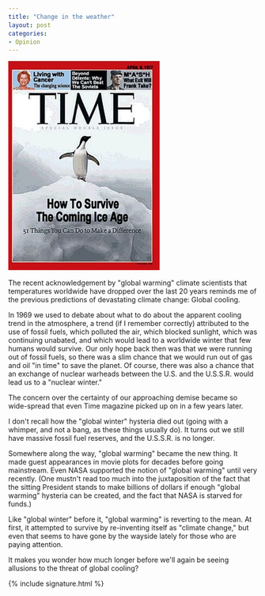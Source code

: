 ```yaml
---
title: "Change in the weather"
layout: post
categories:
- Opinion
---
```


![Time-The-Coming-Ice-Age](/assets/img/2013/04/Time-The-Coming-Ice-Age.jpg)  
  
The recent acknowledgement by "global warming" climate scientists that temperatures worldwide have dropped over the last 20 years reminds me of the previous predictions of devastating climate change: Global cooling.

In 1969 we used to debate about what to do about the apparent cooling trend in the atmosphere, a trend (if I remember correctly) attributed to the use of fossil fuels, which polluted the air, which blocked sunlight, which was continuing unabated, and which would lead to a worldwide winter that few humans would survive. Our only hope back then was that we were running out of fossil fuels, so there was a slim chance that we would run out of gas and oil "in time" to save the planet. Of course, there was also a chance that an exchange of nuclear warheads between the U.S. and the U.S.S.R. would lead us to a "nuclear winter."

The concern over the certainty of our approaching demise became so wide-spread that even Time magazine picked up on in a few years later.

I don't recall how the "global winter" hysteria died out (going with a whimper, and not a bang, as these things usually do). It turns out we still have massive fossil fuel reserves, and the U.S.S.R. is no longer.

Somewhere along the way, "global warming" became the new thing. It made guest appearances in movie plots for decades before going mainstream. Even NASA supported the notion of "global warming" until very recently. (One mustn't read too much into the juxtaposition of the fact that the sitting President stands to make billions of dollars if enough "global warming" hysteria can be created, and the fact that NASA is starved for funds.)

Like "global winter" before it, "global warming" is reverting to the mean. At first, it attempted to survive by re-inventing itself as "climate change," but even that seems to have gone by the wayside lately for those who are paying attention.

It makes you wonder how much longer before we'll again be seeing allusions to the threat of global cooling?

{% include signature.html %}
